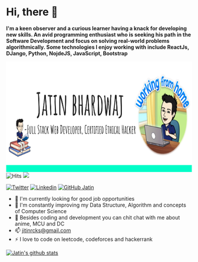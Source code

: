 # Hi, there 👋

**I'm a keen observer and a curious learner having a knack for developing new skills. An avid programming enthusiast who is seeking his path in the Software Development and focus on solving real-world problems algorithmically. Some technologies I enjoy working with include ReactJs, DJango, Python, NojdeJS, JavaScript, Bootstrap**

<!-- ![](https://github.com/jatinbharadwaj/jatinbharadwaj/blob/main/Jatin%20Intro.png) -->
<img src="https://github.com/jatinbharadwaj/jatinbharadwaj/blob/main/Jatin%20Intro.png" align="center" alt="jatin intro pic" width="900" height="300">
<img src="https://hitcounter.pythonanywhere.com/count/tag.svg?url=https%3A%2F%2Fgithub.com%2Fjatinbharadwaj%2Fjatinbharadwaj" alt="Hits">

<img src="https://github-readme-stats.vercel.app/api/top-langs/?username=jatinbharadwaj&layout=compact&hide=html" />


[![Twitter](https://img.shields.io/badge/-Twitter-222222?style=flat-square&logo=twitter&logoColor=white&link=https://twitter.com/thingisjatin)](https://twitter.com/thingisjatin)
[![Linkedin](https://img.shields.io/badge/-LinkedIn-222222?style=flat-square&logo=Linkedin&logoColor=white&link=https://www.linkedin.com/in/jatin-bhardwaj-78a123126/)](https://www.linkedin.com/in/jatin-bhardwaj-78a123126/)
[![GitHub Jatin](https://img.shields.io/github/followers/jatinbharadwaj?label=follow&style=social)](https://github.com/jatinbharadwaj)

- 🔭  I'm currently looking for good job opportunities 
- 🌱  I'm constantly improving my Data Structure, Algorithm and concepts of Computer Science 
- 💬  Besides coding and development you can chit chat with me about anime, MCU and DC
- 📫  jitinrcks@gmail.com
- ⚡   I love to code on leetcode, codeforces and hackerrank

[![Jatin's github stats](https://github-readme-stats.vercel.app/api?username=jatinbharadwaj&hide=issues,contribs)](https://github.com/jatinbharadwaj/github-readme-stats)


<!--
**jatinbharadwaj/jatinbharadwaj** is a ✨ _special_ ✨ repository because its `README.md` (this file) appears on your GitHub profile.

Here are some ideas to get you started:

- 🔭 I’m currently working on ...
- 🌱 I’m currently learning ...
- 👯 I’m looking to collaborate on ...
- 🤔 I’m looking for help with ...
- 💬 Ask me about ...
- 📫 How to reach me: ...
- 😄 Pronouns: ...
- ⚡ Fun fact: ...
-->
